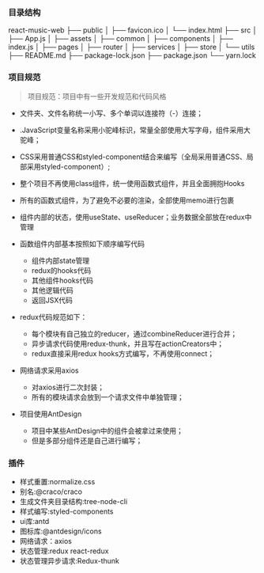 ### 目录结构
react-music-web
├── public
│   ├── favicon.ico
│   └── index.html
├── src
│   ├── App.js
│   ├── assets
│   ├── common
│   ├── components
│   ├── index.js
│   ├── pages
│   ├── router
│   ├── services
│   ├── store
│   └── utils
├── README.md
├── package-lock.json
├── package.json
└── yarn.lock


### 项目规范

> 项目规范：项目中有一些开发规范和代码风格
>

- 文件夹、文件名称统一小写、多个单词以连接符（-）连接；
- .JavaScript变量名称采用小驼峰标识，常量全部使用大写字母，组件采用大驼峰；
- CSS采用普通CSS和styled-component结合来编写（全局采用普通CSS、局部采用styled-component）;
- 整个项目不再使用class组件，统一使用函数式组件，并且全面拥抱Hooks
- 所有的函数式组件，为了避免不必要的渲染，全部使用memo进行包裹
- 组件内部的状态，使用useState、useReducer；业务数据全部放在redux中管理
- 函数组件内部基本按照如下顺序编写代码
  - 组件内部state管理
  - redux的hooks代码
  - 其他组件hooks代码
  - 其他逻辑代码
  - 返回JSX代码
- redux代码规范如下：
  - 每个模块有自己独立的reducer，通过combineReducer进行合并；
  - 异步请求代码使用redux-thunk，并且写在actionCreators中；
  -  redux直接采用redux hooks方式编写，不再使用connect；

- 网络请求采用axios
  - 对axios进行二次封装；
  - 所有的模块请求会放到一个请求文件中单独管理；

- 项目使用AntDesign
  - 项目中某些AntDesign中的组件会被拿过来使用；
  - 但是多部分组件还是自己进行编写；


### 插件
- 样式重置:normalize.css
- 别名:@craco/craco
- 生成文件夹目录结构:tree-node-cli
- 样式编写:styled-components
- ui库:antd
- 图标库:@antdesign/icons
- 网络请求：axios
- 状态管理:redux react-redux
- 状态管理异步请求:Redux-thunk
